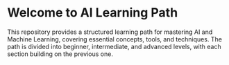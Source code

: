 # Welcome to AI Learning Path

This repository provides a structured learning path for mastering AI and Machine Learning, covering essential concepts, tools, and techniques. The path is divided into beginner, intermediate, and advanced levels, with each section building on the previous one.
